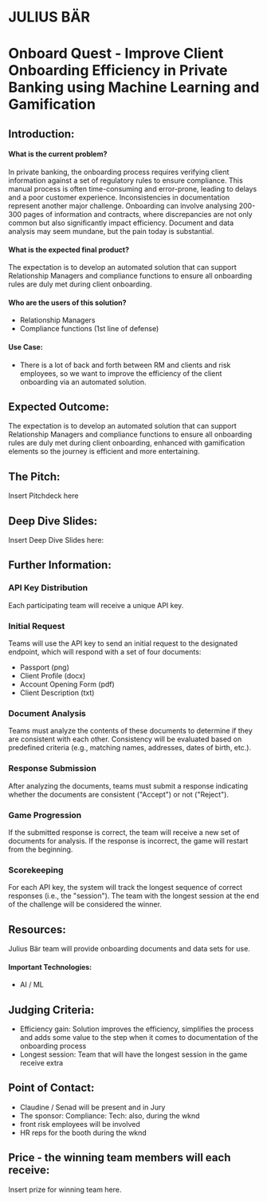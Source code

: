 # JULIUS BÄR
# Onboard Quest - Improve Client Onboarding Efficiency in Private Banking using Machine Learning and Gamification

## Introduction:

#### What is the current problem?
In private banking, the onboarding process requires verifying client information against a set of regulatory rules to ensure compliance. This manual process is often time-consuming and error-prone, leading to delays and a poor customer experience. Inconsistencies in documentation represent another major challenge. Onboarding can involve analysing 200-300 pages of information and contracts, where discrepancies are not only common but also significantly impact efficiency. Document and data analysis may seem mundane, but the pain today is substantial. 

#### What is the expected final product?
The expectation is to develop an automated solution that can support Relationship Managers and compliance functions to ensure all onboarding rules are duly met during client onboarding.

#### Who are the users of this solution?
* Relationship Managers
* Compliance functions (1st line of defense) 

#### Use Case: 
* There is a lot of back and forth between RM and clients and risk employees, so we want to improve the efficiency of the client onboarding via an automated solution. 

## Expected Outcome:

The expectation is to develop an automated solution that can support Relationship Managers and compliance functions to ensure all onboarding rules are duly met during client onboarding, enhanced with gamification elements so the journey is efficient and more entertaining. 

## The Pitch:

Insert Pitchdeck here

## Deep Dive Slides:

Insert Deep Dive Slides here:

## Further Information:
### API Key Distribution
Each participating team will receive a unique API key.

### Initial Request
Teams will use the API key to send an initial request to the designated endpoint, which will respond with a set of four documents:  
- Passport (png)  
- Client Profile (docx)  
- Account Opening Form (pdf)  
- Client Description (txt)

### Document Analysis
Teams must analyze the contents of these documents to determine if they are consistent with each other. Consistency will be evaluated based on predefined criteria (e.g., matching names, addresses, dates of birth, etc.).

### Response Submission
After analyzing the documents, teams must submit a response indicating whether the documents are consistent ("Accept") or not ("Reject").

### Game Progression
If the submitted response is correct, the team will receive a new set of documents for analysis. If the response is incorrect, the game will restart from the beginning.

### Scorekeeping
For each API key, the system will track the longest sequence of correct responses (i.e., the "session"). The team with the longest session at the end of the challenge will be considered the winner.

## Resources:
Julius Bär team will provide onboarding documents and data sets for use. 

#### Important Technologies: 
* AI / ML

## Judging Criteria:
* Efficiency gain: Solution improves the efficiency, simplifies the process and adds some value to the step when it comes to documentation of the onboarding process
* Longest session: Team that will have the longest session in the game receive extra

## Point of Contact:

*	Claudine / Senad will be present and in Jury
*	The sponsor: Compliance: Tech: also, during the wknd 
*	front risk employees will be involved
*	HR reps for the booth during the wknd


## Price - the winning team members will each receive:

Insert prize for winning team here.
